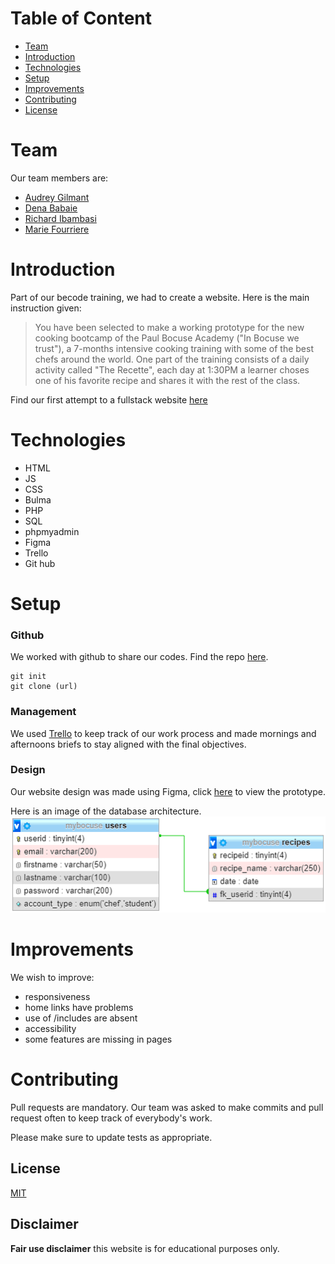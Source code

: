 # Table of Content
* [Team](#Team)
* [Introduction](#Introduction)
* [Technologies](#Technologies)
* [Setup](#setup)
* [Improvements](#Improvements)
* [Contributing](#Contruting)
* [License](#License)

# Team

Our team members are:

- [Audrey Gilmant](https://github.com/GAudrey)
- [Dena Babaie](https://github.com/denababaie)
- [Richard Ibambasi](https://github.com/GuyRichardib)
- [Marie Fourriere](https://github.com/mariefourriere) 

# Introduction

Part of our becode training, we had to create a website. Here is the main instruction given:

>You have been selected to make a working prototype for the new cooking bootcamp of the Paul Bocuse Academy ("In Bocuse we trust"), a 7-months intensive cooking training with some of the best chefs around the world.
>One part of the training consists of a daily activity called "The Recette", each day at 1:30PM a learner choses one of his favorite recipe and shares it with the rest of the class.

Find our first attempt to a fullstack website [here](https://www.mariefourriere.go.yj.fr/)





# Technologies

* HTML
* JS
* CSS
* Bulma
* PHP
* SQL
* phpmyadmin
* Figma
* Trello
* Git hub


# Setup

### Github
We worked with github to share our codes. Find the repo [here](https://github.com/GuyRichardib/mybocuse).
```git
git init
git clone (url)
```
### Management
We used [Trello](https://trello.com/b/tKILIBwr/mybocus) to keep track of our work process and made mornings and afternoons briefs to stay aligned with the final objectives.

### Design
Our website design was made using Figma, click [here](https://www.figma.com/proto/1fpyLQdaZY3oKJFqO4uZoe/my.bocuse?node-id=11%3A6&scaling=scale-down) to view the prototype.

Here is an image of the database architecture.
![image](./asset/images/architecture.jpeg)


# Improvements
We wish to improve:

* responsiveness
* home links have problems
* use of /includes are absent
* accessibility
* some features are missing in pages 
 
# Contributing
Pull requests are mandatory. Our team was asked to make commits and pull request often to keep track of everybody's work.

Please make sure to update tests as appropriate.

## License
[MIT](https://choosealicense.com/licenses/mit/)

## Disclaimer
<strong>Fair use disclaimer</strong> this website is for educational purposes only.
